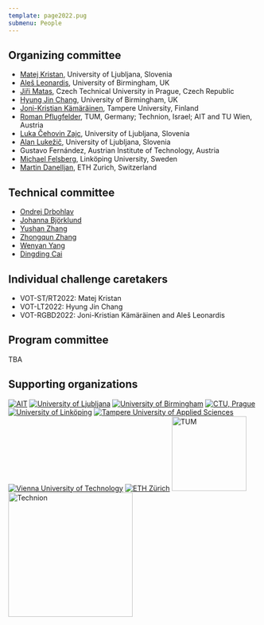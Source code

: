 ```yaml
---
template: page2022.pug
submenu: People
---
```


##  Organizing committee 

-   [Matej Kristan](http://www.vicos.si/People/Matejk), University of
    Ljubljana, Slovenia
-   [Ale&#353; Leonardis](http://www.vicos.si/People/Ales_Leonardis),
    University of Birmingham, UK
-   [Ji&#345;i Matas](http://cmp.felk.cvut.cz/~matas/), Czech Technical
    University in Prague, Czech Republic
-   [Hyung Jin Chang](https://www.cs.bham.ac.uk/~changhj), University of Birmingham, UK
-   [Joni-Kristian Kämäräinen](http://vision.cs.tut.fi/personal/JoniKamarainen/),
    Tampere University, Finland
-   [Roman Pflugfelder](https://cvl.tuwien.ac.at/staff/roman-pflugfelder/),
    TUM, Germany; Technion, Israel; AIT and TU Wien, Austria
-   [Luka &#268;ehovin Zajc](http://www.vicos.si/People/Luka_Cehovin), University of Ljubljana, Slovenia
-   [Alan Luke&#382;i&#269;](http://www.vicos.si/User:Alanl), University of Ljubljana, Slovenia
-   Gustavo Fern&#225;ndez, Austrian Institute of Technology, Austria
-   [Michael Felsberg](http://users.isy.liu.se/cvl/mfe/), Link&ouml;ping
    University, Sweden 
-   [Martin Danelljan](https://martin-danelljan.github.io/), ETH Zurich, Switzerland

## Technical committee

- [Ondrej Drbohlav](https://cmp.felk.cvut.cz/~drbohlav/)
- [Johanna Björklund](https://www.umu.se/en/staff/johanna-bjorklund/)
- [Yushan Zhang](https://liu.se/medarbetare/yuszh17)
- [Zhongqun Zhang](https://zhongqunzhang.github.io/) 
- [Wenyan Yang](https://www.dsii.fi/wenyanyang)
- [Dingding Cai](https://scholar.google.com/citations?user=rDG33HAAAAAJ)

## Individual challenge caretakers

-   VOT-ST/RT2022: Matej Kristan
-   VOT-LT2022: Hyung Jin Chang
-   VOT-RGBD2022: Joni-Kristian Kämäräinen and Aleš Leonardis

## Program committee

TBA
 
## Supporting organizations

<div class="supporters">
<a href="http://www.ait.ac.at/?L=1"><img src="/img/org/logo_ait.png" alt="AIT" ></a>
<a href="http://www.fri.uni-lj.si/en"><img src="/img/org/logo_ljubljana.png" alt="University of Ljubljana"></a>
<a href="http://www.birmingham.ac.uk"><img src="/img/org/logo_birmingham.png" alt="University of Birmingham"></a>
<a href="http://intranet.cvut.cz/en"><img src="/img/org/logo_cvut.png" alt="CTU, Prague"></a>
<a href="http://www.liu.se/?l=en&sc=true"><img src="/img/org/logo_liu.png" alt="University of Link&ouml;ping"></a>
<a href="https://www.tuni.fi/en"><img src="/img/org/logo_tut.png" alt="Tampere University of Applied Sciences"></a>
<a href="https://www.tuwien.at/en/"><img src="/img/org/logo_tuw.gif" alt="Vienna University of Technology"></a>
<a href="https://vision.ee.ethz.ch/"><img src="/img/org/logo_ethz.png" alt="ETH Z&uuml;rich"></a>
<a href="http://www.tum.de/en"><img src="/img/org/logo_tum.png" alt="TUM" width="150"></a>
<a href="http://www.technion.ac.il/en/home-2/"><img src="/img/org/logo_technion.png" alt="Technion" width="250"></a>
</div>

